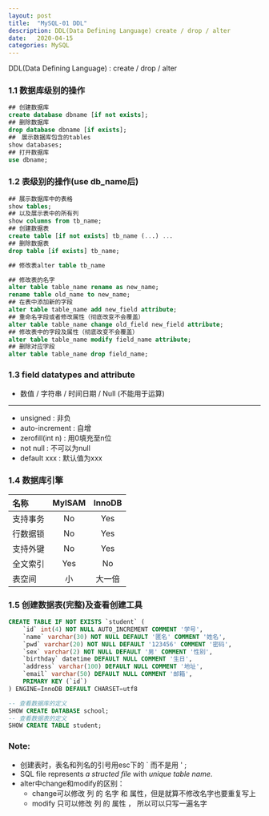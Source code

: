 ```yaml
---
layout: post
title:  "MySQL-01 DDL"
description: DDL(Data Defining Language) create / drop / alter
date:   2020-04-15
categories: MySQL
---
```

DDL(Data Defining Language) : create / drop / alter

### 1.1 数据库级别的操作

```sql
## 创建数据库
create database dbname [if not exists];
## 删除数据库
drop database dbname [if exists];
##　展示数据库包含的tables
show databases;
## 打开数据库
use dbname;
```

### 1.2 表级别的操作(use db_name后)

```sql
## 展示数据库中的表格
show tables;
## 以及展示表中的所有列
show columns from tb_name;
## 创建数据表
create table [if not exists] tb_name (...) ..．
## 删除数据表
drop table [if exists] tb_name;

## 修改表alter table tb_name

## 修改表的名字
alter table table_name rename as new_name;
rename table old_name to new_name;
## 在表中添加新的字段
alter table table_name add new_field attribute;
## 重命名字段或者修改属性（彻底改变不会覆盖）
alter table table_name change old_field new_field attribute;
## 修改表中的字段及属性（彻底改变不会覆盖）
alter table table_name modify field_name attribute;
## 删除对应字段
alter table table_name drop field_name;
```

### 1.3 field datatypes and attribute 

- 数值 / 字符串 / 时间日期 / Null (不能用于运算)

---

- unsigned : 非负
- auto-increment : 自增
- zerofill(int n) : 用0填充至n位
- not null : 不可以为null
- default xxx : 默认值为xxx

### 1.4 数据库引擎

|   名称  | MyISAM | InnoDB |
|:--------|:------:|:------:|
| 支持事务 |   No   |   Yes  |
| 行数据锁 |   No   |   Yes  |
| 支持外键 |   No   |   Yes  |
| 全文索引 |   Yes  |    No  |
| 表空间   |   小   |  大一倍 |

### 1.5 创建数据表(完整)及查看创建工具

```sql
CREATE TABLE IF NOT EXISTS `student` (
    `id` int(4) NOT NULL AUTO_INCREMENT COMMENT '学号',
    `name` varchar(30) NOT NULL DEFAULT '匿名' COMMENT '姓名',
    `pwd` varchar(20) NOT NULL DEFAULT '123456' COMMENT '密码',
    `sex` varchar(2) NOT NULL DEFAULT '男' COMMENT '性别',
    `birthday` datetime DEFAULT NULL COMMENT '生日',
    `address` varchar(100) DEFAULT NULL COMMENT '地址',
    `email` varchar(50) DEFAULT NULL COMMENT '邮箱',
    PRIMARY KEY (`id`)
) ENGINE=InnoDB DEFAULT CHARSET=utf8

-- 查看数据库的定义
SHOW CREATE DATABASE school;
-- 查看数据表的定义
SHOW CREATE TABLE student;
```

### Note:

- 创建表时，表名和列名的引号用esc下的 ` 而不是用 ' ;
- SQL file represents _a structed file_ with _unique table name_.
- alter中change和modify的区别：
    - change可以修改 列 的 名字 和 属性，但是就算不修改名字也要重复写上
    - modify 只可以修改 列 的 属性 ， 所以可以只写一遍名字